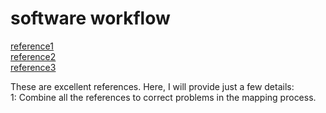 # software workflow

[reference1](https://vvviy.github.io/2018/09/17/nv_small-FPGA-Mapping-Workflow-II/)  
[reference2](https://zhuanlan.zhihu.com/p/378202360)  
[reference3]()  

These are excellent references. Here, I will provide just a few details:  
1: Combine all the references to correct problems in the mapping process.  